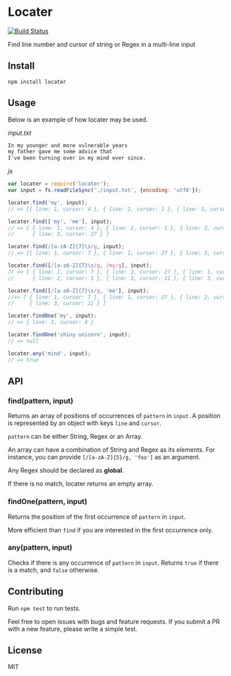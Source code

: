 # Locater

[![Build Status](https://travis-ci.org/sungwoncho/locater.svg?branch=master)](https://travis-ci.org/sungwoncho/locater)

Find line number and cursor of string or Regex in a multi-line input

## Install

    npm install locater

## Usage

Below is an example of how locater may be used.

*input.txt*
```txt
In my younger and more vulnerable years
my father gave me some advice that
I've been turning over in my mind ever since.
```

*js*
```js
var locater = require('locater');
var input = fs.readFileSync('./input.txt', {encoding: 'utf8'});

locater.find('my', input);
// => [{ line: 1, cursor: 4 }, { line: 2, cursor: 1 }, { line: 3, cursor: 27 }]

locater.find(['my', 'me'], input);
// => [ { line: 1, cursor: 4 }, { line: 2, cursor: 1 }, { line: 2, cursor: 16 },
//      { line: 3, cursor: 27 } ]

locater.find(/[a-zA-Z]{7}\s/g, input);
// => [{ line: 1, cursor: 7 }, { line: 1, cursor: 27 }, { line: 3, cursor: 11 }]

locater.find([/[a-zA-Z]{7}\s/g, /my/g], input);
// => [ { line: 1, cursor: 7 }, { line: 1, cursor: 27 }, { line: 1, cursor: 4 },
//      { line: 2, cursor: 1 }, { line: 3, cursor: 11 }, { line: 3, cursor: 27 } ]

locater.find([/[a-zA-Z]{7}\s/g, 'me'], input);
//=> [ { line: 1, cursor: 7 }, { line: 1, cursor: 27 }, { line: 2, cursor: 16 },
//     { line: 3, cursor: 11 } ]

locater.findOne('my', input);
// => { line: 1, cursor: 4 }

locater.findOne('shiny unicorn', input);
// => null

locater.any('mind', input);
// => true
```

## API

### find(pattern, input)

Returns an array of positions of occurrences of `pattern` in `input`.
A position is represented by an object with keys `line` and `cursor`.

`pattern` can be either String, Regex or an Array.

An array can have a combination of String and Regex as its elements. For instance,
you can provide `[/[a-zA-Z]{5}/g, 'foo']` as an argument.

Any Regex should be declared as **global**.

If there is no match, locater returns an empty array.

### findOne(pattern, input)

Returns the position of the first occurrence of `pattern` in `input`.

More efficient than `find` if you are interested in the first occurrence only.

### any(pattern, input)

Checks if there is any occurrence of `pattern` in `input`. Returns `true` if
there is a match, and `false` otherwise.

## Contributing

Run `npm test` to run tests.

Feel free to open issues with bugs and feature requests. If you submit a PR with
a new feature, please write a simple test.

## License

MIT
